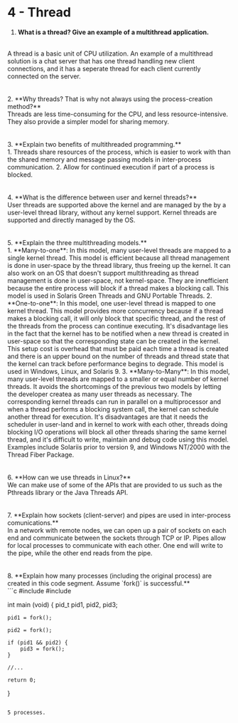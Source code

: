 # 4 - Thread

1. **What is a thread? Give an example of a multithread application.**
<br>
A thread is a basic unit of CPU utilization. An example of a multithread solution is a chat server that has one thread 
handling new client connections, and it has a seperate thread for each client currently connected on the server.
<br>
<br>
<br>
2. **Why threads? That is why not always using the process-creation method?**
<br>
Threads are less time-consuming for the CPU, and less resource-intensive. They also provide a simpler model for sharing memory.
<br>
<br>
<br>
3. **Explain two benefits of multithreaded programming.**
<br>
  1. Threads share resources of the process, which is easier to work with than the shared memory and message passing models in inter-process communication.
  2. Allow for continued execution if part of a process is blocked.
<br>
<br>
<br>
4. **What is the difference between user and kernel threads?**
<br>
User threads are supported above the kernel and are managed by the by a user-level thread library, without any kernel support. Kernel threads are supported and directly managed by the OS.
<br>
<br>
<br>
5. **Explain the three multithreading models.**
<br>
  1. **Many-to-one**: In this model, many user-level threads are mapped to a single kernel thread. This model is efficient because all thread management is done in user-space by the thread library, thus freeing up the kernel. It can also work on an OS that doesn't support multithreading as thread management is done in user-space, not kernel-space. They are innefficient because the entire process will block if a thread makes a blocking call. This model is used in Solaris Green Threads and GNU Portable Threads.
  2. **One-to-one**: In this model, one user-level thread is mapped to one kernel thread. This model provides more concurrency because if a thread makes a blocking call, it will only block that specific thread, and the rest of the threads from the process can continue executing. It's disadvantage lies in the fact that the kernel has to be notified when a new thread is created in user-space so that the corresponding state can be created in the kernel. This setup cost is overhead that must be paid each time a thread is created and there is an upper bound on the number of threads and thread state that the kernel can track before performance begins to degrade. This model is used in Windows, Linux, and Solaris 9.
  3. **Many-to-Many**: In this model, many user-level threads are mapped to a smaller or equal number of kernel threads. It avoids the shortcomings of the previous two models by letting the developer createa as many user threads as necessary. The corresponding kernel threads can run in parallel on a multiprocessor and when a thread performs a blocking system call, the kernel can schedule another thread for execution. It's disadvantages are that it needs the scheduler in user-land and in kernel to work with each other, threads doing blocking I/O operations will block all other threads sharing the same kernel thread, and it's difficult to write, maintain and debug code using this model. Examples include Solariis prior to version 9, and Windows NT/2000 with the Thread Fiber Package.
<br>
<br>
<br>
6. **How can we use threads in Linux?**
<br>
We can make use of some of the APIs that are provided to us such as the Pthreads library or the Java Threads API.
<br>
<br>
<br>
7. **Explain how sockets (client-server) and pipes are used in inter-process comunications.**
<br>
In a network with remote nodes, we can open up a pair of sockets on each end and communicate between the sockets through TCP or IP. Pipes allow for local processes to communicate with each other. One end will write to the pipe, while the other end reads from the pipe.
<br>
<br>
<br>
8. **Explain how many processes (including the original process) are created in this code segment. Assume `fork()` is successful.**
<br>
```c
#include <stdio.h>
#include <unistd.h>

int main (void)
{
    pid_t pid1, pid2, pid3;
    
    pid1 = fork();
    
    pid2 = fork();
    
    if (pid1 && pid2) {
        pid3 = fork();
    }
    
    //...
    
    return 0;
}
```

5 processes.
